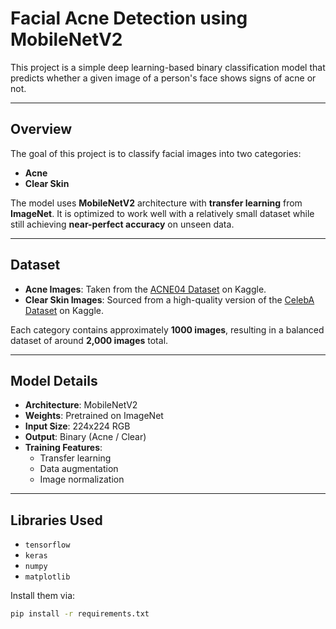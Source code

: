 # Facial Acne Detection using MobileNetV2

This project is a simple deep learning-based binary classification model that predicts whether a given image of a person's face shows signs of acne or not.

---

## Overview

The goal of this project is to classify facial images into two categories:
- **Acne**
- **Clear Skin**

The model uses **MobileNetV2** architecture with **transfer learning** from **ImageNet**. It is optimized to work well with a relatively small dataset while still achieving **near-perfect accuracy** on unseen data.

---

## Dataset

- **Acne Images**: Taken from the [ACNE04 Dataset](https://www.kaggle.com/datasets/nayanchaure/acne-dataset) on Kaggle.
- **Clear Skin Images**: Sourced from a high-quality version of the [CelebA Dataset](https://www.kaggle.com/datasets/badasstechie/celebahq-resized-256x256) on Kaggle.

Each category contains approximately **1000 images**, resulting in a balanced dataset of around **2,000 images** total.

---

## Model Details

- **Architecture**: MobileNetV2
- **Weights**: Pretrained on ImageNet
- **Input Size**: 224x224 RGB
- **Output**: Binary (Acne / Clear)
- **Training Features**:
  - Transfer learning
  - Data augmentation
  - Image normalization

---

## Libraries Used

- `tensorflow`
- `keras`
- `numpy`
- `matplotlib`

Install them via:

```bash
pip install -r requirements.txt
